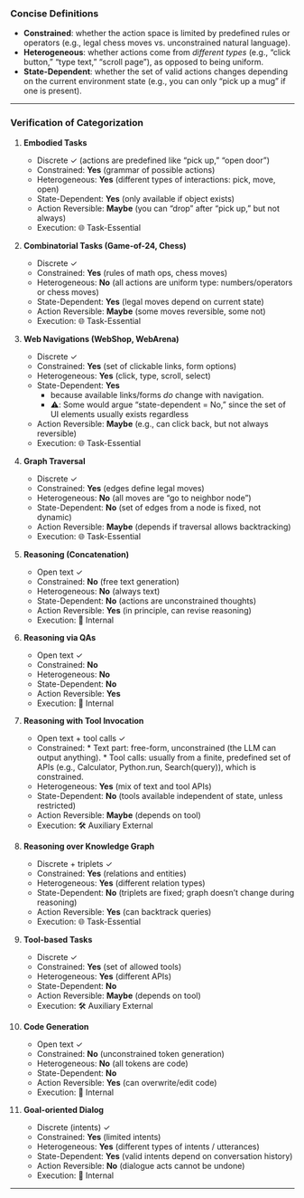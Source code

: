 

### Concise Definitions 

* **Constrained**: whether the action space is limited by predefined rules or operators (e.g., legal chess moves vs. unconstrained natural language).
* **Heterogeneous**: whether actions come from *different types* (e.g., “click button,” “type text,” “scroll page”), as opposed to being uniform.
* **State-Dependent**: whether the set of valid actions changes depending on the current environment state (e.g., you can only “pick up a mug” if one is present).

---

### Verification of Categorization

1. **Embodied Tasks**

   * Discrete ✓ (actions are predefined like “pick up,” “open door”)
   * Constrained: **Yes** (grammar of possible actions)
   * Heterogeneous: **Yes** (different types of interactions: pick, move, open)
   * State-Dependent: **Yes** (only available if object exists)
   * Action Reversible: **Maybe** (you can “drop” after “pick up,” but not always)
   * Execution: 🌐 Task-Essential

2. **Combinatorial Tasks (Game-of-24, Chess)**

   * Discrete ✓
   * Constrained: **Yes** (rules of math ops, chess moves)
   * Heterogeneous: **No** (all actions are uniform type: numbers/operators or chess moves)
   * State-Dependent: **Yes** (legal moves depend on current state)
   * Action Reversible: **Maybe** (some moves reversible, some not)
   * Execution: 🌐 Task-Essential

3. **Web Navigations (WebShop, WebArena)**

   * Discrete ✓
   * Constrained: **Yes** (set of clickable links, form options)
   * Heterogeneous: **Yes** (click, type, scroll, select)
   * State-Dependent: **Yes** 
       * because available links/forms *do* change with navigation.
       * ⚠️: Some would argue “state-dependent = No,” since the set of UI elements usually exists regardless
   * Action Reversible: **Maybe** (e.g., can click back, but not always reversible)
   * Execution: 🌐 Task-Essential
     

4. **Graph Traversal**

   * Discrete ✓
   * Constrained: **Yes** (edges define legal moves)
   * Heterogeneous: **No** (all moves are “go to neighbor node”)
   * State-Dependent: **No** (set of edges from a node is fixed, not dynamic)
   * Action Reversible: **Maybe** (depends if traversal allows backtracking)
   * Execution: 🌐 Task-Essential

5. **Reasoning (Concatenation)**

   * Open text ✓
   * Constrained: **No** (free text generation)
   * Heterogeneous: **No** (always text)
   * State-Dependent: **No** (actions are unconstrained thoughts)
   * Action Reversible: **Yes** (in principle, can revise reasoning)
   * Execution: 📝 Internal

6. **Reasoning via QAs**

   * Open text ✓
   * Constrained: **No**
   * Heterogeneous: **No**
   * State-Dependent: **No**
   * Action Reversible: **Yes**
   * Execution: 📝 Internal

7. **Reasoning with Tool Invocation**

   * Open text + tool calls ✓
   * Constrained: 
         * Text part: free-form, unconstrained (the LLM can output anything).
         * Tool calls: usually from a finite, predefined set of APIs (e.g., Calculator, Python.run, Search(query)), which is constrained.
   * Heterogeneous: **Yes** (mix of text and tool APIs)
   * State-Dependent: **No** (tools available independent of state, unless restricted)
   * Action Reversible: **Maybe** (depends on tool)
   * Execution: 🛠 Auxiliary External

8. **Reasoning over Knowledge Graph**

   * Discrete + triplets ✓
   * Constrained: **Yes** (relations and entities)
   * Heterogeneous: **Yes** (different relation types)
   * State-Dependent: **No** (triplets are fixed; graph doesn’t change during reasoning)
   * Action Reversible: **Yes** (can backtrack queries)
   * Execution: 🌐 Task-Essential

9. **Tool-based Tasks**

   * Discrete ✓
   * Constrained: **Yes** (set of allowed tools)
   * Heterogeneous: **Yes** (different APIs)
   * State-Dependent: **No**
   * Action Reversible: **Maybe** (depends on tool)
   * Execution: 🛠 Auxiliary External

10. **Code Generation**

    * Open text ✓
    * Constrained: **No** (unconstrained token generation)
    * Heterogeneous: **No** (all tokens are code)
    * State-Dependent: **No**
    * Action Reversible: **Yes** (can overwrite/edit code)
    * Execution: 📝 Internal

11. **Goal-oriented Dialog**

    * Discrete (intents) ✓
    * Constrained: **Yes** (limited intents)
    * Heterogeneous: **Yes** (different types of intents / utterances)
    * State-Dependent: **Yes** (valid intents depend on conversation history)
    * Action Reversible: **No** (dialogue acts cannot be undone)
    * Execution: 📝 Internal

---
